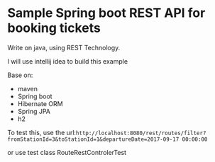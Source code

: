 # Sample Spring boot REST API for booking tickets

Write on java, using REST Technology.

I will use intellij idea to build this example

Base on: 
* maven
* Spring boot
* Hibernate ORM
* Spring JPA
* h2

To test this, use the url:`http://localhost:8080/rest/routes/filter?fromStationId=3&toStationId=1&departureDate=2017-09-17 00:00:00`

or use test class RouteRestControlerTest
